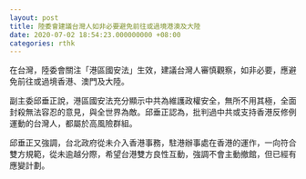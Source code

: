 ```yaml
---
layout: post
title: 陸委會建議台灣人如非必要避免前往或過境港澳及大陸
date: 2020-07-02 18:54:23.000000000 +08:00
categories: rthk
---
```


在台灣，陸委會關注「港區國安法」生效，建議台灣人審慎觀察，如非必要，應避免前往或過境香港、澳門及大陸。

副主委邱垂正說，港區國安法充分顯示中共為維護政權安全，無所不用其極，全面封殺無法容忍的意見，與全世界為敵。邱垂正認為，批判過中共或支持香港反修例運動的台灣人，都屬於高風險群組。

邱垂正又強調，台北政府從未介入香港事務，駐港辦事處在香港的運作，一向符合雙方規範，從未逾越分際，希望台港雙方良性互動，強調不會主動撤館，但已經有應變計劃。
